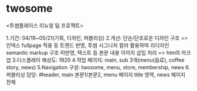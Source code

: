 # twosome
<투썸플레이스 리뉴얼 팀 프로젝트>

1.기간: 04/19~05/21(기획, 디자인, 퍼블리싱)
2.개선: 단순/단조로운 디자인 구조 => 인덱스 fullpage 적용 등 트렌드 반영, 투썸 시그니처 컬러 활용하여 리디자인
       semantic markup 구조 미반영, 텍스트 등 본문 내용 이미지 삽입 처리 => html5 마크업
3.디스플레이 해상도: 1920
4.작업 페이지: main, sub 3개(menu(음료), coffee story, news)
5.Navigation 구성: twosome, menu, store, membership, news
6.퍼블리싱 담당: #header, main 본문1/본문2, menu 페이지 title 영역, news 페이지 전체
